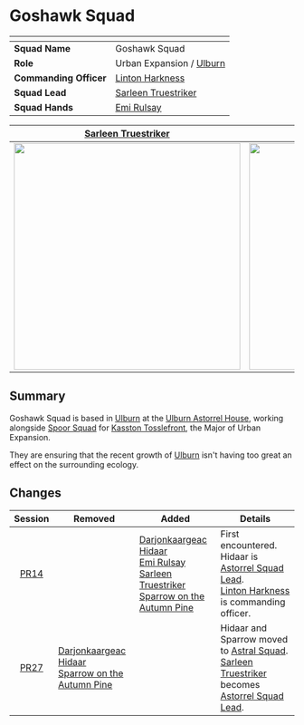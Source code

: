 # Goshawk Squad

| []() | |
| --- | --- |
| **Squad Name** | Goshawk Squad | squad.2
| **Role** | Urban Expansion / [Ulburn](../../../places/villages/ulburn.md) |
| **Commanding Officer** | [Linton Harkness](../../../characters/linton-harkness.md) |
| **Squad Lead** | [Sarleen Truestriker](../../../characters/sarleen-truestriker.md) |
| **Squad Hands** | [Emi Rulsay](../../../characters/emi-rulsay.md) |

| [Sarleen Truestriker](../../../characters/sarleen-truestriker.md) | [Emi Rulsay](../../../characters/emi-rulsay.md) |||
|:---:|:---:|:---:|:---:|
| <img src="https://raw.githubusercontent.com/jesskelsall/astarus-images/main/characters/portraits/imageid.png" height="400" /> | <img src="https://raw.githubusercontent.com/jesskelsall/astarus-images/main/characters/portraits/imageid.png" height="400" /> | <img src="https://raw.githubusercontent.com/jesskelsall/astarus-images/main/characters/portraits/imageid.png" height="400" /> | <img src="https://raw.githubusercontent.com/jesskelsall/astarus-images/main/characters/portraits/imageid.png" height="400" /> | 

## Summary

Goshawk Squad is based in [Ulburn](../../../places/villages/ulburn.md) at the [Ulburn Astorrel House](../../../places/buildings/ulburn-astorrel-house.md), working alongside [Spoor Squad](spoor-squad.md) for [Kasston Tosslefront](../../../characters/kasston-tosslefront.md), the Major of Urban Expansion.

They are ensuring that the recent growth of [Ulburn](../../../places/villages/ulburn.md) isn't having too great an effect on the surrounding ecology.

## Changes

| Session | Removed | Added | Details |
|:---:| --- | --- | --- |
| [PR14](../../../sessions/PR14.md) || [Darjonkaargeac Hidaar](../../../characters/darjonkaargeac-hidaar.md)<br>[Emi Rulsay](../../../characters/emi-rulsay.md)<br>[Sarleen Truestriker](../../../characters/sarleen-truestriker.md)<br>[Sparrow on the Autumn Pine](../../../characters/sparrow-on-the-autumn-pine.md) | First encountered.<br>Hidaar is [Astorrel Squad Lead](../ranks/astorrel-squad-lead.md).<br>[Linton Harkness](../../../characters/linton-harkness.md) is commanding officer. |
| [PR27](../../../sessions/PR27.md) | [Darjonkaargeac Hidaar](../../../characters/darjonkaargeac-hidaar.md)<br>[Sparrow on the Autumn Pine](../../../characters/sparrow-on-the-autumn-pine.md) || Hidaar and Sparrow moved to [Astral Squad](astral-squad.md).<br>[Sarleen Truestriker](../../../characters/sarleen-truestriker.md) becomes [Astorrel Squad Lead](../ranks/astorrel-squad-lead.md).
